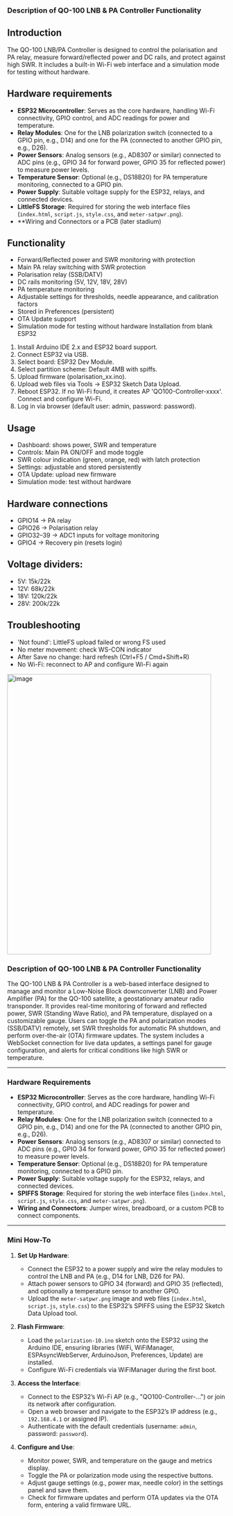### Description of QO-100 LNB & PA Controller Functionality
## Introduction
The QO-100 LNB/PA Controller is designed to control the polarisation and PA relay, measure forward/reflected power and DC rails, and protect against high SWR. It includes a built-in Wi-Fi web interface and a simulation mode for testing without hardware.

## Hardware requirements
- **ESP32 Microcontroller**: Serves as the core hardware, handling Wi-Fi connectivity, GPIO control, and ADC readings for power and temperature.
- **Relay Modules**: One for the LNB polarization switch (connected to a GPIO pin, e.g., D14) and one for the PA (connected to another GPIO pin, e.g., D26).
- **Power Sensors**: Analog sensors (e.g., AD8307 or similar) connected to ADC pins (e.g., GPIO 34 for forward power, GPIO 35 for reflected power) to measure power levels.
- **Temperature Sensor**: Optional (e.g., DS18B20) for PA temperature monitoring, connected to a GPIO pin.
- **Power Supply**: Suitable voltage supply for the ESP32, relays, and connected devices.
- **LittleFS Storage**: Required for storing the web interface files (`index.html`, `script.js`, `style.css`, and `meter-satpwr.png`).
- **Wiring and Connectors or a PCB (later stadium)
## Functionality
- Forward/Reflected power and SWR monitoring with protection
- Main PA relay switching with SWR protection
- Polarisation relay (SSB/DATV)
- DC rails monitoring (5V, 12V, 18V, 28V)
- PA temperature monitoring
- Adjustable settings for thresholds, needle appearance, and calibration factors
- Stored in Preferences (persistent)
- OTA Update support
- Simulation mode for testing without hardware
Installation from blank ESP32
1. Install Arduino IDE 2.x and ESP32 board support.
2. Connect ESP32 via USB.
3. Select board: ESP32 Dev Module.
4. Select partition scheme: Default 4MB with spiffs.
5. Upload firmware (polarisation_xx.ino).
6. Upload web files via Tools → ESP32 Sketch Data Upload.
7. Reboot ESP32. If no Wi-Fi found, it creates AP 'QO100-Controller-xxxx'. Connect and configure Wi-Fi.
8. Log in via browser (default user: admin, password: password).
## Usage
- Dashboard: shows power, SWR and temperature
- Controls: Main PA ON/OFF and mode toggle
- SWR colour indication (green, orange, red) with latch protection
- Settings: adjustable and stored persistently
- OTA Update: upload new firmware
- Simulation mode: test without hardware

## Hardware connections
- GPIO14 → PA relay
- GPIO26 → Polarisation relay
- GPIO32–39 → ADC1 inputs for voltage monitoring
- GPIO4 → Recovery pin (resets login)
## Voltage dividers:
- 5V: 15k/22k
- 12V: 68k/22k
- 18V: 120k/22k
- 28V: 200k/22k
## Troubleshooting
- 'Not found': LittleFS upload failed or wrong FS used
- No meter movement: check WS-CON indicator
- After Save no change: hard refresh (Ctrl+F5 / Cmd+Shift+R)
- No Wi-Fi: reconnect to AP and configure Wi-Fi again
<img width="470" height="645" alt="image" src="https://github.com/user-attachments/assets/2b751308-c706-4048-98b4-ca1817e95ebb" />



### Description of QO-100 LNB & PA Controller Functionality

The QO-100 LNB & PA Controller is a web-based interface designed to manage and monitor a Low-Noise Block downconverter (LNB) and Power Amplifier (PA) for the QO-100 satellite, a geostationary amateur radio transponder. It provides real-time monitoring of forward and reflected power, SWR (Standing Wave Ratio), and PA temperature, displayed on a customizable gauge. Users can toggle the PA and polarization modes (SSB/DATV) remotely, set SWR thresholds for automatic PA shutdown, and perform over-the-air (OTA) firmware updates. The system includes a WebSocket connection for live data updates, a settings panel for gauge configuration, and alerts for critical conditions like high SWR or temperature.

---

### Hardware Requirements

- **ESP32 Microcontroller**: Serves as the core hardware, handling Wi-Fi connectivity, GPIO control, and ADC readings for power and temperature.
- **Relay Modules**: One for the LNB polarization switch (connected to a GPIO pin, e.g., D14) and one for the PA (connected to another GPIO pin, e.g., D26).
- **Power Sensors**: Analog sensors (e.g., AD8307 or similar) connected to ADC pins (e.g., GPIO 34 for forward power, GPIO 35 for reflected power) to measure power levels.
- **Temperature Sensor**: Optional (e.g., DS18B20) for PA temperature monitoring, connected to a GPIO pin.
- **Power Supply**: Suitable voltage supply for the ESP32, relays, and connected devices.
- **SPIFFS Storage**: Required for storing the web interface files (`index.html`, `script.js`, `style.css`, and `meter-satpwr.png`).
- **Wiring and Connectors**: Jumper wires, breadboard, or a custom PCB to connect components.

---

### Mini How-To

1. **Set Up Hardware**:
   - Connect the ESP32 to a power supply and wire the relay modules to control the LNB and PA (e.g., D14 for LNB, D26 for PA).
   - Attach power sensors to GPIO 34 (forward) and GPIO 35 (reflected), and optionally a temperature sensor to another GPIO.
   - Upload the `meter-satpwr.png` image and web files (`index.html`, `script.js`, `style.css`) to the ESP32’s SPIFFS using the ESP32 Sketch Data Upload tool.

2. **Flash Firmware**:
   - Load the `polarization-10.ino` sketch onto the ESP32 using the Arduino IDE, ensuring libraries (WiFi, WiFiManager, ESPAsyncWebServer, ArduinoJson, Preferences, Update) are installed.
   - Configure Wi-Fi credentials via WiFiManager during the first boot.

3. **Access the Interface**:
   - Connect to the ESP32’s Wi-Fi AP (e.g., "QO100-Controller-...") or join its network after configuration.
   - Open a web browser and navigate to the ESP32’s IP address (e.g., `192.168.4.1` or assigned IP).
   - Authenticate with the default credentials (username: `admin`, password: `password`).

4. **Configure and Use**:
   - Monitor power, SWR, and temperature on the gauge and metrics display.
   - Toggle the PA or polarization mode using the respective buttons.
   - Adjust gauge settings (e.g., power max, needle color) in the settings panel and save them.
   - Check for firmware updates and perform OTA updates via the OTA form, entering a valid firmware URL.
